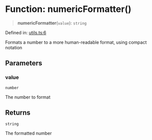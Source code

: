 # Function: numericFormatter()

> **numericFormatter**(`value`): `string`

Defined in: [utils.ts:6](https://github.com/GeoDaCenter/openassistant/blob/f1f258826ab8e671a18170ebc60cc2939607e736/packages/common/src/utils.ts#L6)

Formats a number to a more human-readable format, using compact notation

## Parameters

### value

`number`

The number to format

## Returns

`string`

The formatted number
